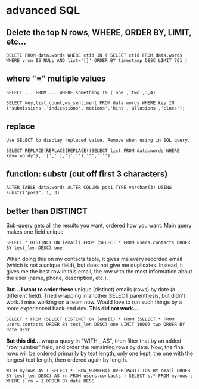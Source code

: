 # advanced SQL

## Delete the top N rows, WHERE, ORDER BY, LIMIT, etc...

`DELETE FROM data.words WHERE ctid IN ( SELECT ctid FROM data.words WHERE vrsn IS NULL AND list='[]' ORDER BY timestamp DESC LIMIT 761 )` 

## where **"=" multiple values**

`SELECT ... FROM ... WHERE something IN ('one','two',3,4)`

`SELECT key,list_count,ws_sentiment FROM data.words WHERE key IN ('submissions','indications','motions','hint','allusions','clues');`

## replace

`Use SELECT to display replaced value. Remove when using in SQL query.`

`SELECT REPLACE(REPLACE(REPLACE((SELECT list FROM data.words WHERE key='wordy'), '[',''),']',''),'"','''')`

## function: substr \(cut off first 3 characters\)

`ALTER TABLE data.words ALTER COLUMN pos1 TYPE varchar(3) USING substr("pos1", 1, 3)`

## better than DISTINCT

Sub-query gets all the results you want, ordered how you want. Main query makes one field unique.

`SELECT * DISTINCT ON (email) FROM (SELECT * FROM users.contacts ORDER BY text_len DESC) one`

When doing this on my contacts table, it gives me every recorded email \(which is not a unique field\), but does not give me duplicates. Instead, it gives me the best row in this email, the row with the most information about the user \(name, phone, description, etc.\).

**But... I want to order these** unique \(distinct\) emails \(rows\) by date \(a different field\). Tried wrapping in another SELECT parenthesis, but didn't work. I miss working on a team now. Would love to run such things by a more experienced back-end dev. **This did not work...**

`SELECT * FROM (SELECT DISTINCT ON (email) * FROM (SELECT * FROM users.contacts ORDER BY text_len DESC) one LIMIT 1000) two ORDER BY date DESC`

**But this did...** wrap a query in "WITH \_ AS", then filter that by an added "row number" field, and order the remaining rows by date. Now, the final rows will be ordered primarily by text length, only one kept, the one with the longest text length, then ordered again by length.

`WITH myrows AS ( SELECT *, ROW_NUMBER() OVER(PARTITION BY email ORDER BY text_len DESC) AS rn FROM users.contacts ) SELECT s.* FROM myrows s WHERE s.rn = 1 ORDER BY date DESC` 

## 

